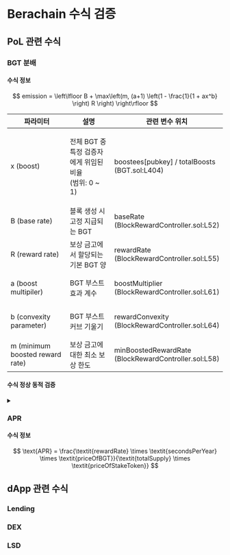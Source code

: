 # Berachain 수식 검증

## PoL 관련 수식

### BGT 분배

#### 수식 정보

$$
emission = \left\lfloor B + \max\left(m, (a+1) \left(1 - \frac{1}{1 + ax^b} \right) R \right) \right\rfloor
$$

| 파라미터                            | 설명                                             | 관련 변수 위치                                                       |
| ------------------------------- | ---------------------------------------------- | -------------------------------------------------------------- |
| x (boost)                       | <p>전체 BGT 중 특정 검증자에게 위임된 비율<br>(범위: 0 ~ 1)</p> | <p>boostees[pubkey] / totalBoosts<br>(BGT.sol:L404)</p>        |
| B (base rate)                   | 블록 생성 시 고정 지급되는 BGT                            | <p>baseRate<br>(BlockRewardController.sol:L52)</p>             |
| R (reward rate)                 | 보상 금고에서 할당되는 기본 BGT 양                          | <p>rewardRate<br>(BlockRewardController.sol:L55)</p>           |
| a (boost multipiler)            | BGT 부스트 효과 계수                                  | <p>boostMultiplier<br>(BlockRewardController.sol:L61)</p>      |
| b (convexity parameter)         | BGT 부스트 커브 기울기                                 | <p>rewardConvexity<br>(BlockRewardController.sol:L64)</p>      |
| m (minimum boosted reward rate) | 보상 금고에 대한 최소 보상 한도                             | <p>minBoostedRewardRate<br>(BlockRewardController.sol:L58)</p> |

#### 수식 정상 동적 검증

<details>

<summary></summary>



</details>

### APR

#### 수식 정보

$$
\text{APR} = \frac{\textit{rewardRate} \times \textit{secondsPerYear} \times \textit{priceOfBGT}}{\textit{totalSupply} \times \textit{priceOfStakeToken}}
$$





## dApp 관련 수식

### Lending



### DEX



### LSD



